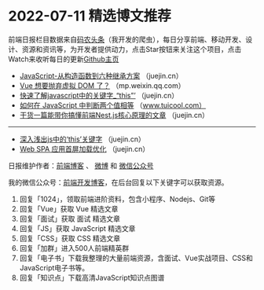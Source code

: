 # 2022-07-11 精选博文推荐

前端日报栏目数据来自[码农头条](http://hao.caibaojian.com.cn/)（我开发的爬虫），每日分享前端、移动开发、设计、资源和资讯等，为开发者提供动力，点击Star按钮来关注这个项目，点击Watch来收听每日的更新[Github主页](https://github.com/kujian/frontendDaily)
* [JavaScript-从构造函数到六种继承方案](https://juejin.cn/post/7118568796818210846) （juejin.cn）
* [Vue 想要抛弃虚拟 DOM 了？](https://mp.weixin.qq.com/s?__biz=MzA5NjUxMTM2MQ==&mid=2247492745&idx=1&sn=dd1501eb2004680b98c28e75be8b390f) （mp.weixin.qq.com）
* [快速了解javascript中的关键字_“this”’](https://juejin.cn/post/7118541517890781198) （juejin.cn）
* [如何在 JavaScript 中判断两个值相等](http://www.tuicool.com/articles/hit/qm26fqI) （www.tuicool.com）
* [干货一篇能带你搞懂前端Nest.js核心原理的文章](https://juejin.cn/post/7118642542475739172) （juejin.cn）

***
* [深入浅出js中的‘this’关键字](https://juejin.cn/post/7118623882004676638) （juejin.cn）
* [Web SPA 应用首屏加载优化](https://juejin.cn/post/7118587527673413663) （juejin.cn）

日报维护作者：[前端博客](http://caibaojian.com.cn/) 、 [微博](http://weibo.com/kujian) 和 [微信公众号](https://open.weixin.qq.com/qr/code?username=caibaojian_com)

我的微信公众号：[前端开发博客](https://open.weixin.qq.com/qr/code?username=caibaojian_com)，在后台回复以下关键字可以获取资源。

1. 回复「1024」，领取前端进阶资料，包含小程序、Nodejs、Git等
2. 回复「Vue」获取 Vue 精选文章
3. 回复「面试」获取 面试 精选文章
4. 回复「JS」获取 JavaScript 精选文章
5. 回复「CSS」获取 CSS 精选文章
6. 回复「加群」进入500人前端精英群
7. 回复「电子书」下载我整理的大量前端资源，含面试、Vue实战项目、CSS和JavaScript电子书等。
8. 回复「知识点」下载高清JavaScript知识点图谱